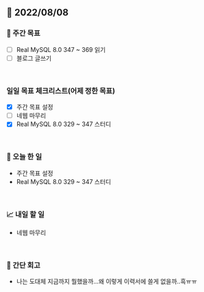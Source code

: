 ## 📅 2022/08/08


### 👏 주간 목표

- [ ] Real MySQL 8.0 347 ~ 369 읽기
- [ ] 블로그 글쓰기

<br/>

### 일일 목표 체크리스트(어제 정한 목표)

- [x] 주간 목표 설정
- [ ] 네웹 마무리
- [x] Real MySQL 8.0 329 ~ 347 스터디

<br/>

### 💯 오늘 한 일

- 주간 목표 설정
- Real MySQL 8.0 329 ~ 347 스터디

<br/>

### 📈 내일 할 일

- 네웹 마무리

<br/>

### 🤔 간단 회고

- 나는 도대체 지금까지 뭘했을까...왜 이렇게 이력서에 쓸게 없을까..흑ㅠㅠ

